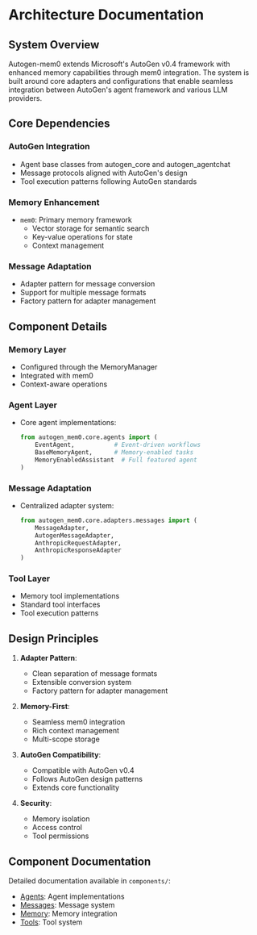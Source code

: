 # Architecture Documentation

## System Overview

Autogen-mem0 extends Microsoft's AutoGen v0.4 framework with enhanced memory capabilities through mem0 integration. The system is built around core adapters and configurations that enable seamless integration between AutoGen's agent framework and various LLM providers.

## Core Dependencies

### AutoGen Integration
- Agent base classes from autogen_core and autogen_agentchat
- Message protocols aligned with AutoGen's design
- Tool execution patterns following AutoGen standards

### Memory Enhancement
- `mem0`: Primary memory framework
  - Vector storage for semantic search
  - Key-value operations for state
  - Context management

### Message Adaptation
- Adapter pattern for message conversion
- Support for multiple message formats
- Factory pattern for adapter management

## Component Details

### Memory Layer
- Configured through the MemoryManager
- Integrated with mem0
- Context-aware operations

### Agent Layer
- Core agent implementations:
  ```python
  from autogen_mem0.core.agents import (
      EventAgent,           # Event-driven workflows
      BaseMemoryAgent,      # Memory-enabled tasks
      MemoryEnabledAssistant  # Full featured agent
  )
  ```

### Message Adaptation
- Centralized adapter system:
  ```python
  from autogen_mem0.core.adapters.messages import (
      MessageAdapter,
      AutogenMessageAdapter,
      AnthropicRequestAdapter,
      AnthropicResponseAdapter
  )
  ```

### Tool Layer
- Memory tool implementations
- Standard tool interfaces
- Tool execution patterns

## Design Principles

1. **Adapter Pattern**: 
   - Clean separation of message formats
   - Extensible conversion system
   - Factory pattern for adapter management

2. **Memory-First**:
   - Seamless mem0 integration
   - Rich context management
   - Multi-scope storage

3. **AutoGen Compatibility**:
   - Compatible with AutoGen v0.4
   - Follows AutoGen design patterns
   - Extends core functionality

4. **Security**:
   - Memory isolation
   - Access control
   - Tool permissions

## Component Documentation

Detailed documentation available in `components/`:
- [Agents](components/agents.md): Agent implementations
- [Messages](components/messages.md): Message system
- [Memory](components/memory.md): Memory integration
- [Tools](components/tools.md): Tool system